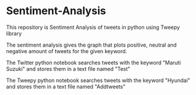 # Sentiment-Analysis



This repository is Sentiment Analysis of tweets in python using Tweepy library

The sentiment analysis gives the graph that plots positive, neutral and negative amount of tweets for the given keyword.

The Twitter python notebook searches tweets with the keyword "Maruti Suzuki" and stores them in a text file named "Test"

The Tweepy python notebook searches tweets with the keyword "Hyundai" and stores them in a text file named "Addtweets"
